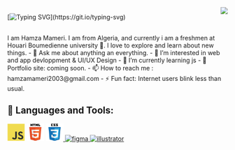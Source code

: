 <img align="right" src="https://visitor-badge.laobi.icu/badge?page_id=hamzamameri2003.hamzamameri2003">



 [![Typing SVG](https://readme-typing-svg.herokuapp.com?color=5728F7FF&lines=Hello,+There!+👋;This+is+Hamza+mameri+github;Nice+to+meet+you!)](https://git.io/typing-svg)

<br>
I am  Hamza Mameri. I am from Algeria, and currently i am a freshmen at Houari Boumedienne university 🏫. I love to explore and learn about new things.
- 💬 Ask me about anything an everything.
- 👀 I’m interested in web and app devloppment & UI/UX Design
- 🌱 I’m currently learning js
- 🎯 Portfolio site: coming soon.
- 📫 How to reach me : hamzamameri2003@gmail.com
- ⚡ Fun fact: Internet users blink less than usual.

## 🚀 Languages and Tools:

<p align="left">
   
   
 <img src="https://raw.githubusercontent.com/devicons/devicon/master/icons/javascript/javascript-original.svg" alt="javascript" width="40" height="40"/> 
    <img src="https://raw.githubusercontent.com/devicons/devicon/master/icons/html5/html5-original-wordmark.svg" alt="html5" width="40" height="40"/> </a> <a href="https://www.adobe.com/in/products/illustrator.html" target="_blank" rel="noreferrer"> 
 
 <a href="https://www.w3schools.com/css/" target="_blank" rel="noreferrer"> 
    <img src="https://raw.githubusercontent.com/devicons/devicon/master/icons/css3/css3-original-wordmark.svg" alt="css3" width="40" height="40"/> </a>
   </a> <a 
           <a href="https://www.figma.com/" target="_blank" rel="noreferrer"> 
   <img src="https://www.vectorlogo.zone/logos/figma/figma-icon.svg" alt="figma" width="40" height="40"/> </a> <a href="https://www.w3.org/html/" target="_blank" rel="noreferrer">
      <a href="https://www.adobe.com/products/xd.html" target="_blank" rel="noreferrer">
  <img src="https://www.vectorlogo.zone/logos/adobe_illustrator/adobe_illustrator-icon.svg" alt="illustrator" width="40" height="40"/> </a> <a href="https://developer.mozilla.org/en-US/docs/Web/JavaScript" target="_blank" rel="noreferrer"> 
  
    
    
</p>

